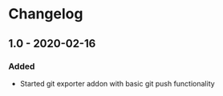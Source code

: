# Changelog

## 1.0 - 2020-02-16

### Added
* Started git exporter addon with basic git push functionality
